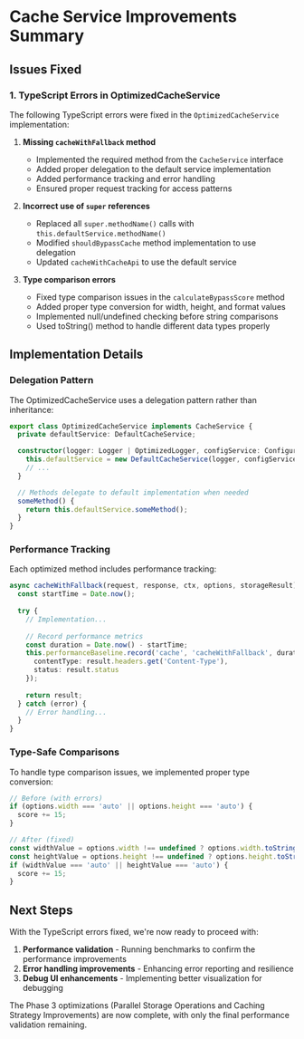 # Cache Service Improvements Summary

## Issues Fixed

### 1. TypeScript Errors in OptimizedCacheService

The following TypeScript errors were fixed in the `OptimizedCacheService` implementation:

1. **Missing `cacheWithFallback` method**
   - Implemented the required method from the `CacheService` interface
   - Added proper delegation to the default service implementation
   - Added performance tracking and error handling
   - Ensured proper request tracking for access patterns

2. **Incorrect use of `super` references**
   - Replaced all `super.methodName()` calls with `this.defaultService.methodName()`
   - Modified `shouldBypassCache` method implementation to use delegation
   - Updated `cacheWithCacheApi` to use the default service

3. **Type comparison errors**
   - Fixed type comparison issues in the `calculateBypassScore` method
   - Added proper type conversion for width, height, and format values
   - Implemented null/undefined checking before string comparisons
   - Used toString() method to handle different data types properly

## Implementation Details

### Delegation Pattern

The OptimizedCacheService uses a delegation pattern rather than inheritance:

```typescript
export class OptimizedCacheService implements CacheService {
  private defaultService: DefaultCacheService;

  constructor(logger: Logger | OptimizedLogger, configService: ConfigurationService) {
    this.defaultService = new DefaultCacheService(logger, configService);
    // ...
  }

  // Methods delegate to default implementation when needed
  someMethod() {
    return this.defaultService.someMethod();
  }
}
```

### Performance Tracking

Each optimized method includes performance tracking:

```typescript
async cacheWithFallback(request, response, ctx, options, storageResult) {
  const startTime = Date.now();
  
  try {
    // Implementation...
    
    // Record performance metrics
    const duration = Date.now() - startTime;
    this.performanceBaseline.record('cache', 'cacheWithFallback', duration, {
      contentType: result.headers.get('Content-Type'),
      status: result.status
    });
    
    return result;
  } catch (error) {
    // Error handling...
  }
}
```

### Type-Safe Comparisons

To handle type comparison issues, we implemented proper type conversion:

```typescript
// Before (with errors)
if (options.width === 'auto' || options.height === 'auto') {
  score += 15;
}

// After (fixed)
const widthValue = options.width !== undefined ? options.width.toString() : '';
const heightValue = options.height !== undefined ? options.height.toString() : '';
if (widthValue === 'auto' || heightValue === 'auto') {
  score += 15;
}
```

## Next Steps

With the TypeScript errors fixed, we're now ready to proceed with:

1. **Performance validation** - Running benchmarks to confirm the performance improvements
2. **Error handling improvements** - Enhancing error reporting and resilience
3. **Debug UI enhancements** - Implementing better visualization for debugging

The Phase 3 optimizations (Parallel Storage Operations and Caching Strategy Improvements) are now complete, with only the final performance validation remaining.